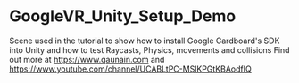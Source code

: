 # GoogleVR_Unity_Setup_Demo
Scene used in the tutorial to show how to install Google Cardboard's SDK into Unity and how to test Raycasts, Physics, movements and collisions
Find out more at https://www.qaunain.com and https://www.youtube.com/channel/UCABLtPC-MSlKPGtKBAodfIQ
